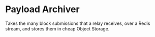 # Payload Archiver

Takes the many block submissions that a relay receives, over a Redis stream, and stores them in cheap Object Storage.
